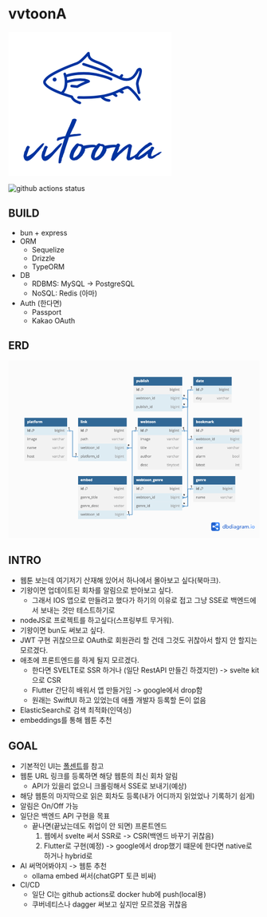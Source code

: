# vvtoonA
![logo](logo.png)

![github actions status](https://github.com/vvtoonA/node/actions/workflows/docker-image.yml/badge.svg?event=push)

## BUILD
* bun + express
* ORM
    - Sequelize
    - Drizzle
    - TypeORM
* DB
    - RDBMS: MySQL -> PostgreSQL
    - NoSQL: Redis (아마)
* Auth (한다면)
    - Passport
    - Kakao OAuth

## ERD   
![ERD](vvtoonA.png)

## INTRO
* 웹툰 보는데 여기저기 산재해 있어서 하나에서 몰아보고 싶다(북마크).
* 기왕이면 업데이트된 회차를 알림으로 받아보고 싶다.
    - 그래서 IOS 앱으로 만들려고 했다가 하기의 이유로 접고 그냥 SSE로 백엔드에서 보내는 것만 테스트하기로
* nodeJS로 프로젝트를 하고싶다(스프링부트 무거워).
* 기왕이면 bun도 써보고 싶다.
* JWT 구현 귀찮으므로 OAuth로 회원관리 할 건데 그것도 귀찮아서 할지 안 할지는 모르겠다.
* 애초에 프론트엔드를 하게 될지 모르겠다.
    - 한다면 SVELTE로 SSR 하거나 (일단 RestAPI 만들긴 하겠지만) -> svelte kit으로 CSR
    - Flutter 간단히 배워서 앱 만들거임 -> google에서 drop함
    - 원래는 SwiftUI 하고 있었는데 애플 개발자 등록할 돈이 없음
* ElasticSearch로 검색 최적화(인덱싱)
* embeddings를 통해 웹툰 추천

## GOAL
* 기본적인 UI는 [폴센트](https://fallcent.com)를 참고
* 웹툰 URL 링크를 등록하면 해당 웹툰의 최신 회차 알림
    - API가 있을리 없으니 크롤링해서 SSE로 보내기(예상)
* 해당 웹툰의 마지막으로 읽은 회차도 등록(내가 어디까지 읽었었나 기록하기 쉽게)
* 알림은 On/Off 가능
* 일단은 백엔드 API 구현을 목표
    - 끝나면(끝났는데도 취업이 안 되면) 프론트엔드
        1. 웹에서 svelte 써서 SSR로 -> CSR(백엔드 바꾸기 귀찮음)
        2. Flutter로 구현(예정) -> google에서 drop했기 떄문에 한다면 native로 하거나 hybrid로
* AI 써먹어봐야지 -> 웹툰 추천
    - ollama embed 써서(chatGPT 토큰 비싸)
* CI/CD
    - 일단 CI는 github actions로 docker hub에 push(local용)
    - 쿠버네티스나 dagger 써보고 싶지만 모르겠음 귀찮음